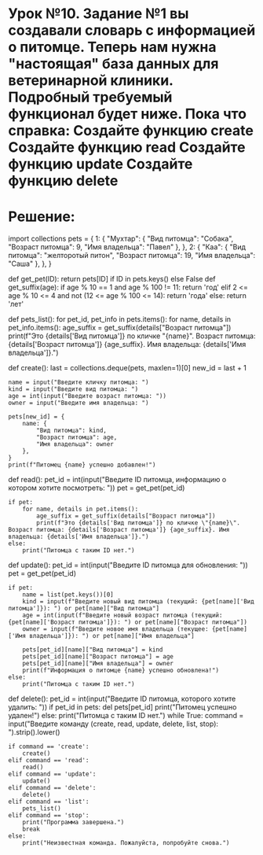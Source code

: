 # Урок №10. Задание №1 вы создавали словарь с информацией о питомце. Теперь нам нужна "настоящая" база данных для ветеринарной клиники.  Подробный требуемый функционал будет ниже. Пока что справка:      Создайте функцию create Создайте функцию read     Создайте функцию update     Создайте функцию delete   
# Решение:
import collections
pets = {
    1: {
        "Мухтар": {
            "Вид питомца": "Собака",
            "Возраст питомца": 9,
            "Имя владельца": "Павел"
        },
    },
    2: {
        "Каа": {
            "Вид питомца": "желторотый питон",
            "Возраст питомца": 19,
            "Имя владельца": "Саша"
        },
    },
}

def get_pet(ID):
    return pets[ID] if ID in pets.keys() else False
def get_suffix(age):
    if age % 10 == 1 and age % 100 != 11:
        return 'год'
    elif 2 <= age % 10 <= 4 and not (12 <= age % 100 <= 14):
        return 'года'
    else:
        return 'лет'

def pets_list():
    for pet_id, pet_info in pets.items():
        for name, details in pet_info.items():
            age_suffix = get_suffix(details["Возраст питомца"])
            print(f"Это {details['Вид питомца']} по кличке \"{name}\". Возраст питомца: {details['Возраст питомца']} {age_suffix}. Имя владельца: {details['Имя владельца']}.")

def create():
    last = collections.deque(pets, maxlen=1)[0]
    new_id = last + 1

    name = input("Введите кличку питомца: ")
    kind = input("Введите вид питомца: ")
    age = int(input("Введите возраст питомца: "))
    owner = input("Введите имя владельца: ")

    pets[new_id] = {
        name: {
            "Вид питомца": kind,
            "Возраст питомца": age,
            "Имя владельца": owner
        },
    }
    print(f"Питомец {name} успешно добавлен!")

def read():
    pet_id = int(input("Введите ID питомца, информацию о котором хотите посмотреть: "))
    pet = get_pet(pet_id)

    if pet:
        for name, details in pet.items():
            age_suffix = get_suffix(details["Возраст питомца"])
            print(f"Это {details['Вид питомца']} по кличке \"{name}\". Возраст питомца: {details['Возраст питомца']} {age_suffix}. Имя владельца: {details['Имя владельца']}.")
    else:
        print("Питомца с таким ID нет.")

def update():
    pet_id = int(input("Введите ID питомца для обновления: "))
    pet = get_pet(pet_id)

    if pet:
        name = list(pet.keys())[0]
        kind = input(f"Введите новый вид питомца (текущий: {pet[name]['Вид питомца']}): ") or pet[name]["Вид питомца"]
        age = int(input(f"Введите новый возраст питомца (текущий: {pet[name]['Возраст питомца']}): ") or pet[name]["Возраст питомца"])
        owner = input(f"Введите новое имя владельца (текущее: {pet[name]['Имя владельца']}): ") or pet[name]["Имя владельца"]

        pets[pet_id][name]["Вид питомца"] = kind
        pets[pet_id][name]["Возраст питомца"] = age
        pets[pet_id][name]["Имя владельца"] = owner
        print(f"Информация о питомце {name} успешно обновлена!")
    else:
        print("Питомца с таким ID нет.")

def delete():
    pet_id = int(input("Введите ID питомца, которого хотите удалить: "))
    if pet_id in pets:
        del pets[pet_id]
        print("Питомец успешно удален!")
    else:
        print("Питомца с таким ID нет.")
while True:
    command = input("Введите команду (create, read, update, delete, list, stop): ").strip().lower()

    if command == 'create':
        create()
    elif command == 'read':
        read()
    elif command == 'update':
        update()
    elif command == 'delete':
        delete()
    elif command == 'list':
        pets_list()
    elif command == 'stop':
        print("Программа завершена.")
        break
    else:
        print("Неизвестная команда. Пожалуйста, попробуйте снова.")
